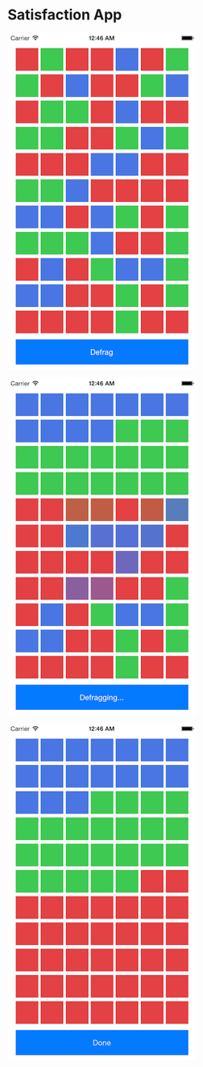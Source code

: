 Satisfaction App
================
![alt text 1](https://raw.githubusercontent.com/jas7553/satisfaction/master/screen-shots/iOS%20Simulator%20Screen%20Shot%20Jan%204,%202015,%2012.46.43%20AM.png?token=AC3Y0J2VoJzsQfaIRh91C2CctzKoDKvcks5Usr4QwA%3D%3D "Logo Title Text 1")

![alt text 2](https://raw.githubusercontent.com/jas7553/satisfaction/master/screen-shots/iOS%20Simulator%20Screen%20Shot%20Jan%204,%202015,%2012.46.48%20AM.png?token=AC3Y0O0CKFJH8fBEulgGamkzKGhPEYhRks5Usr47wA%3D%3D "Logo Title Text 2")

![alt text 3](https://raw.githubusercontent.com/jas7553/satisfaction/master/screen-shots/iOS%20Simulator%20Screen%20Shot%20Jan%204,%202015,%2012.46.52%20AM.png?token=AC3Y0FRX5rideVkoz9K4xx1inGATAkGZks5Usr49wA%3D%3D "Logo Title Text 3")
